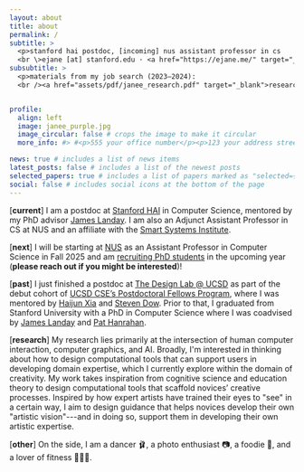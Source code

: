 ```yaml
---
layout: about
title: about
permalink: /
subtitle: >
  <p>stanford hai postdoc, [incoming] nus assistant professor in cs
  <br \>ejane [at] stanford.edu · <a href="https://ejane.me/" target="_blank">ejane.me</a> · <a href="assets/pdf/janee_cv.pdf" target="_blank">cv</a></p>
subsubtitle: >
  <p>materials from my job search (2023–2024):
  <br /><a href="assets/pdf/janee_research.pdf" target="_blank">research</a> · <a href="assets/pdf/janee_teaching.pdf" target="_blank">teaching</a> · <a href="assets/pdf/janee_diversity.pdf" target="_blank">diversity</a> · <a href="assets/pdf/janee_cv_job.pdf" target="_blank">cv</a></p>


profile:
  align: left
  image: janee_purple.jpg
  image_circular: false # crops the image to make it circular
  more_info: #> #<p>555 your office number</p><p>123 your address street</p><p>Your City, State 12345</p>

news: true # includes a list of news items
latest_posts: false # includes a list of the newest posts
selected_papers: true # includes a list of papers marked as "selected={true}"
social: false # includes social icons at the bottom of the page
---
```


\[**current**\] I am a postdoc at [Stanford HAI](https://hai.stanford.edu/people/jane-e) in Computer Science, mentored by my PhD advisor [James Landay](https://www.landay.org/). I am also an Adjunct Assistant Professor in CS at NUS and an affiliate with the [Smart Systems Institute](https://ssi.nus.edu.sg/).

\[**next**\] I will be starting at [NUS](https://www.comp.nus.edu.sg) as an Assistant Professor in Computer Science in Fall 2025 and am [recruiting PhD students](https://www.comp.nus.edu.sg/programmes/pg/phdcs/) in the upcoming year (**please reach out if you might be interested**)!

\[**past**\] I just finished a postdoc at [The Design Lab @ UCSD](https://designlab.ucsd.edu/meet-member-of-postdoctoral-fellowship-programs-debut-cohort-jane-e/) as part of the debut cohort of [UCSD CSE’s Postdoctoral Fellows Program](https://twitter.com/ucsd_cse/status/1352343609417166849), where I was mentored by [Haijun Xia](https://creativity.ucsd.edu/) and [Steven Dow](https://protolab.ucsd.edu/). Prior to that, I graduated from Stanford University with a PhD in Computer Science where I was coadvised by [James Landay](https://www.landay.org/) and [Pat Hanrahan](http://graphics.stanford.edu/~hanrahan/).

\[**research**\] My research lies primarily at the intersection of human computer interaction, computer graphics, and AI. Broadly, I'm interested in thinking about how to design computational tools that can support users in developing domain expertise, which I currently explore within the domain of creativity. My work takes inspiration from cognitive science and education theory to design computational tools that scaffold novices’ creative processes. Inspired by how expert artists have trained their eyes to "see" in a certain way, I aim to design guidance that helps novices develop their own "artistic vision"---and in doing so, support them in developing their own artistic expertise.

<!--More specifically, my dissertation work focused on photography and videography interfaces. I designed in-camera guidance interfaces that can help users be more aware of their artistic choices. During my postdoc, I am more directly exploring the impact of computational feedback on creativity to inform the design of such creativity support tools. 

Broadly I am interested in using computation to provide scaffolding that can encourage novices to develop their own artistic expertise as they are performing creative tasks. Earlier on in my PhD, I also did some work looking at natural human-drone interaction.-->

<!-- I am grateful for the support that funded much of my PhD research. I was fortunate to have been supported for several years by the [Brown Institute for Media Innovation](http://brown.columbia.edu/) through a Brown Fellowship and several Magic Grants. I was also supported for a year by the [Hasso Plattner Institute-Stanford Design Thinking Research Program](https://hpi.de/en/dtrp/program/overview.html) and was one of the 2018 [Microsoft Research Dissertation Grant](https://www.microsoft.com/en-us/research/blog/microsoft-research-dissertation-grants-broadening-the-phd-pipeline-to-increase-innovation/) recipients. In 2015, I was supported by a Microsoft Research Women's Fellowship.

I graduated in June 2012 from Princeton University with a Bachelors in Computer Science and a Certificate in Applied and Computational Mathematics. After college, I worked as a Software Development Engineer for two years on the Photos and Videos (Apps for Creative Expressions) team at Microsoft. -->


\[**other**\] On the side, I am a dancer 🩰, a photo enthusiast 📷, a foodie 🍛, and a lover of fitness 🤸🏻‍♀️.

<!-- Write your biography here. Tell the world about yourself. Link to your favorite [subreddit](http://reddit.com). You can put a picture in, too. The code is already in, just name your picture `prof_pic.jpg` and put it in the `img/` folder.

Put your address / P.O. box / other info right below your picture. You can also disable any of these elements by editing `profile` property of the YAML header of your `_pages/about.md`. Edit `_bibliography/papers.bib` and Jekyll will render your [publications page](/al-folio/publications/) automatically.

Link to your social media connections, too. This theme is set up to use [Font Awesome icons](https://fontawesome.com/) and [Academicons](https://jpswalsh.github.io/academicons/), like the ones below. Add your Facebook, Twitter, LinkedIn, Google Scholar, or just disable all of them.
 -->